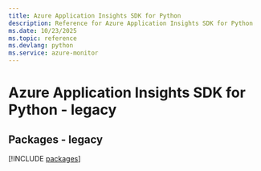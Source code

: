 ```yaml
---
title: Azure Application Insights SDK for Python
description: Reference for Azure Application Insights SDK for Python
ms.date: 10/23/2025
ms.topic: reference
ms.devlang: python
ms.service: azure-monitor
---
```

# Azure Application Insights SDK for Python - legacy
## Packages - legacy
[!INCLUDE [packages](application-insights-index.md)]